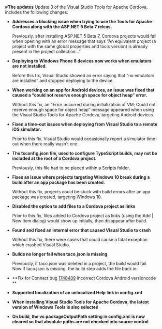 <properties pageTitle="Release Notes for Update 3"
  description="Release notes for Update 3 of Visual Studio 2015 Tools for Apache Cordova"
  services=""
  documentationCenter=""
  authors="Jordan" />
  <tags
     ms.service="na"
     ms.devlang="javascript"
     ms.topic="article"
     ms.tgt_pltfrm="mobile-multiple"
     ms.workload="na"
     ms.date="10/09/2015"
     ms.author="jomatthi"/>

#**The updates**
Update 3 of the Visual Studio Tools for Apache Cordova, includes the following changes:

* **Addresses a blocking issue when trying to use the Tools for Apache Cordova along with the ASP.NET 5 Beta 7 releas.**

  Previously, after installing ASP.NET 5 Beta 7, Cordova projects would fail when opening with an error message that says “An equivalent project (a project with the same global properties and tools version) is already present in the project collection…”  

* **Deploying to Windows Phone 8 devices now works when emulators are not installed.**

  Before this fix, Visual Studio showed an error saying that “no emulators are installed” and stopped deploying to the device. 
* **When working on an app for Android devices, an issue was fixed that caused a “could not reserve enough space for object heap” error.**

  Without this fix, an “Error occurred during initialization of VM; Could not reserve enough space for object heap” message appeared when using the Visual Studio Tools for Apache Cordova, targeting Android devices.

* **Fixed a time-out issues when deploying from Visual Studio to a remote iOS simulator.**

  Prior to this fix, Visual Studio would occasionally report a simulator time-out when there really wasn’t one.

* **The tsconfig.json file, used to configure TypeScript builds, may not be included at the root of a Cordova project.**

  Previously, this file had to be placed within a Scripts folder.

* **Fixes an issue where projects targeting Windows 10 break during a build after an app package has been created.**

  Without this fix, projects could be stuck with build errors after an app package was created, targeting Windows 10.

* **Disabled the option to add files to a Cordova project as links**

  Prior to this fix, files added to Cordova project as links (using the Add | New Item dialog) would show up initially, then disappear after build.
  
* **Found and fixed an internal error that caused Visual Studio to crash**

  Without this fix, there were cases that could cause a fatal exception which crashed Visual Studio.

* **Builds no longer fail when taco.json is missing**

  Previously, if taco.json was deleted in a project, the build would fail. Now if taco.json is missing, the build step adds the file back in.

* **Fix for Connect bug [1748409](https://connect.microsoft.com/VisualStudio/feedback/details/1748409/incorrect-cordova-android-versioncode) Incorrect Cordova Android versioncode **
* **Supported localization of an unlocalized Help link in config.xml**
* **When installing Visual Studio Tools for Apache Cordova, the latest version of Windows Tools is also selected**
* **On build, the vs:packageOutputPath setting in config.xml is now cleared so that absolute paths are not checked into source control**
 
